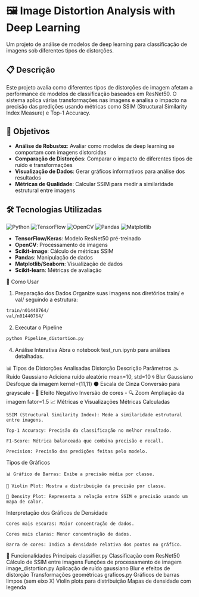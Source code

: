 # 🖼️ Image Distortion Analysis with Deep Learning

Um projeto de análise de modelos de deep learning para classificação de imagens sob diferentes tipos de distorções.

## 📋 Descrição

Este projeto avalia como diferentes tipos de distorções de imagem afetam a performance de modelos de classificação baseados em ResNet50. O sistema aplica várias transformações nas imagens e analisa o impacto na precisão das predições usando métricas como SSIM (Structural Similarity Index Measure) e Top-1 Accuracy.

## 🎯 Objetivos

- **Análise de Robustez**: Avaliar como modelos de deep learning se comportam com imagens distorcidas
- **Comparação de Distorções**: Comparar o impacto de diferentes tipos de ruído e transformações
- **Visualização de Dados**: Gerar gráficos informativos para análise dos resultados
- **Métricas de Qualidade**: Calcular SSIM para medir a similaridade estrutural entre imagens

## 🛠️ Tecnologias Utilizadas

![Python](https://img.shields.io/badge/python-3670A0?style=for-the-badge&logo=python&logoColor=ffdd54)
![TensorFlow](https://img.shields.io/badge/TensorFlow-%23FF6F00.svg?style=for-the-badge&logo=TensorFlow&logoColor=white)
![OpenCV](https://img.shields.io/badge/opencv-%23white.svg?style=for-the-badge&logo=opencv&logoColor=white)
![Pandas](https://img.shields.io/badge/pandas-%23150458.svg?style=for-the-badge&logo=pandas&logoColor=white)
![Matplotlib](https://img.shields.io/badge/Matplotlib-%23ffffff.svg?style=for-the-badge&logo=Matplotlib&logoColor=black)

- **TensorFlow/Keras**: Modelo ResNet50 pré-treinado
- **OpenCV**: Processamento de imagens
- **Scikit-image**: Cálculo de métricas SSIM
- **Pandas**: Manipulação de dados
- **Matplotlib/Seaborn**: Visualização de dados
- **Scikit-learn**: Métricas de avaliação

🚀 Como Usar
1. Preparação dos Dados
Organize suas imagens nos diretórios train/ e val/ seguindo a estrutura:
```bash
train/n01440764/
val/n01440764/
```

2. Executar o Pipeline
```bash
python Pipeline_distortion.py
```
4. Análise Interativa
Abra o notebook test_run.ipynb para análises detalhadas.

📊 Tipos de Distorções Analisadas
Distorção	Descrição	Parâmetros
🌫️ Ruído Gaussiano	Adiciona ruído aleatório	mean=10, std=10
🌀 Blur Gaussiano	Desfoque da imagem	kernel=(11,11)
⚫ Escala de Cinza	Conversão para grayscale	-
🔄 Efeito Negativo	Inversão de cores	-
🔍 Zoom	Ampliação da imagem	fator=1.5
📈 Métricas e Visualizações
Métricas Calculadas

    SSIM (Structural Similarity Index): Mede a similaridade estrutural entre imagens.

    Top-1 Accuracy: Precisão da classificação no melhor resultado.

    F1-Score: Métrica balanceada que combina precisão e recall.

    Precision: Precisão das predições feitas pelo modelo.

Tipos de Gráficos

    📊 Gráfico de Barras: Exibe a precisão média por classe.

    🎻 Violin Plot: Mostra a distribuição da precisão por classe.

    🌈 Density Plot: Representa a relação entre SSIM e precisão usando um mapa de calor.

Interpretação dos Gráficos de Densidade

    Cores mais escuras: Maior concentração de dados.

    Cores mais claras: Menor concentração de dados.

    Barra de cores: Indica a densidade relativa dos pontos no gráfico.

🔬 Funcionalidades Principais
classifier.py
Classificação com ResNet50
Cálculo de SSIM entre imagens
Funções de processamento de imagem
image_distortion.py
Aplicação de ruído gaussiano
Blur e efeitos de distorção
Transformações geométricas
graficos.py
Gráficos de barras limpos (sem eixo X)
Violin plots para distribuição
Mapas de densidade com legenda
